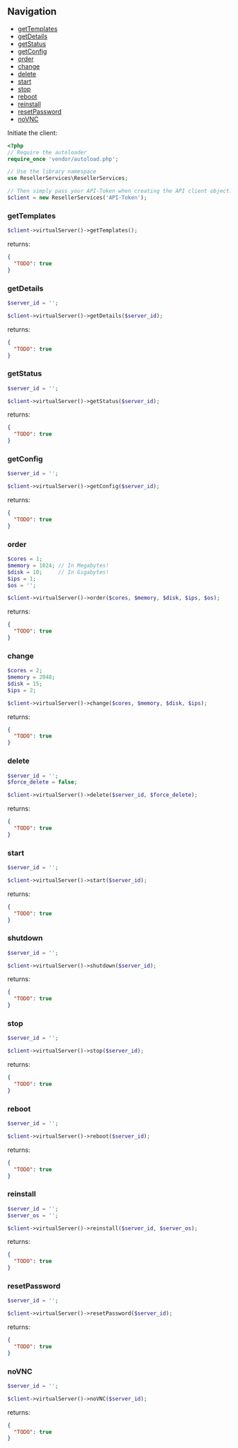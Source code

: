 ## Navigation
* [getTemplates](#gettemplates)
* [getDetails](#getdetails)
* [getStatus](#getstatus)
* [getConfig](#getconfig)
* [order](#order)
* [change](#change)
* [delete](#delete)
* [start](#start)
* [stop](#stop)
* [reboot](#reboot)
* [reinstall](#reinstall)
* [resetPassword](#resetpassword)
* [noVNC](#novnc)

Initiate the client:
```php
<?php
// Require the autoloader
require_once 'vendor/autoload.php';

// Use the library namespace
use ResellerServices\ResellerServices;

// Then simply pass your API-Token when creating the API client object.
$client = new ResellerServices('API-Token');
```

### getTemplates
```php
$client->virtualServer()->getTemplates();
```
returns:
```json
{
  "TODO": true
}
```

### getDetails
```php
$server_id = '';

$client->virtualServer()->getDetails($server_id);
```
returns:
```json
{
  "TODO": true
}
```

### getStatus
```php
$server_id = '';

$client->virtualServer()->getStatus($server_id);
```
returns:
```json
{
  "TODO": true
}
```

### getConfig
```php
$server_id = '';

$client->virtualServer()->getConfig($server_id);
```
returns:
```json
{
  "TODO": true
}
```

### order
```php
$cores = 1;
$memory = 1024; // In Megabytes!
$disk = 10;     // In Gigabytes!
$ips = 1;
$os = '';

$client->virtualServer()->order($cores, $memory, $disk, $ips, $os);
```
returns:
```json
{
  "TODO": true
}
```

### change
```php
$cores = 2;
$memory = 2048;
$disk = 15;
$ips = 2;

$client->virtualServer()->change($cores, $memory, $disk, $ips);
```
returns:
```json
{
  "TODO": true
}
```

### delete
```php
$server_id = '';
$force_delete = false;

$client->virtualServer()->delete($server_id, $force_delete);
```
returns:
```json
{
  "TODO": true
}
```

### start
```php
$server_id = '';

$client->virtualServer()->start($server_id);
```
returns:
```json
{
  "TODO": true
}
```

### shutdown
```php
$server_id = '';

$client->virtualServer()->shutdown($server_id);
```
returns:
```json
{
  "TODO": true
}
```

### stop
```php
$server_id = '';

$client->virtualServer()->stop($server_id);
```
returns:
```json
{
  "TODO": true
}
```

### reboot
```php
$server_id = '';

$client->virtualServer()->reboot($server_id);
```
returns:
```json
{
  "TODO": true
}
```

### reinstall
```php
$server_id = '';
$server_os = '';

$client->virtualServer()->reinstall($server_id, $server_os);
```
returns:
```json
{
  "TODO": true
}
```

### resetPassword
```php
$server_id = '';

$client->virtualServer()->resetPassword($server_id);
```
returns:
```json
{
  "TODO": true
}
```

### noVNC
```php
$server_id = '';

$client->virtualServer()->noVNC($server_id);
```
returns:
```json
{
  "TODO": true
}
```



